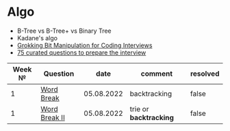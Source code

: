 # Algo
* B-Tree vs B-Tree+ vs Binary Tree
* Kadane's algo
* [Grokking Bit Manipulation for Coding Interviews](https://www.educative.io/courses/bit-manipulation)
* [75 curated questions to prepare the interview](https://www.teamblind.com/post/New-Year-Gift---Curated-List-of-Top-75-LeetCode-Questions-to-Save-Your-Time-OaM1orEU)

| Week № | Question                                                   | date       | comment              | resolved |
|--------|------------------------------------------------------------|------------|----------------------|---------|
| 1      | [Word Break](https://leetcode.com/problems/word-break/)    | 05.08.2022 | backtracking         | false   |
| 1      | [Word Break II](https://leetcode.com/problems/word-break-ii/) | 05.08.2022 | trie or **backtracking** | false    |